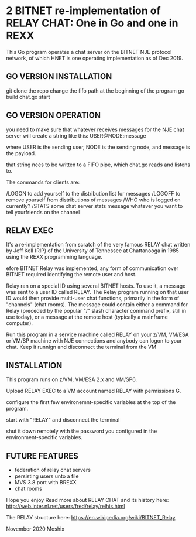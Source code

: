 # 2 BITNET re-implementation of RELAY CHAT: One in Go and one in REXX  

This Go program operates a chat server on the BITNET NJE protocol network, of which HNET is one operating implementation as of Dec 2019. 

GO VERSION INSTALLATION
-----------------------

git clone the repo
change the fifo path at the beginning of the program
go build chat.go
start

GO VERSION OPERATION
--------------------

you need to make sure that whatever receives messages for the NJE chat server will create a string like this:
USER@NODE:message

where USER is the sending user, NODE is the sending node, and message is the payload. 

that string nees to be written to a FIFO pipe, which chat.go reads and listens to. 

The commands for clients are:

/LOGON to add yourself to the distribution list for messages
/LOGOFF to remove yourself from distributions of messages
/WHO    who is logged on currently?
/STATS   some chat server stats
message  whatever you want to tell yourfriends on the channel





RELAY EXEC 
----------

It's a re-implementation from scratch of the very famous RELAY chat written by  Jeff Kell (RIP) 
of the University of Tennessee at Chattanooga in 1985 using the REXX programming language.

efore BITNET Relay was implemented, any form of communication over BITNET required identifying the remote user and host.

Relay ran on a special ID using several BITNET hosts. To use it, a message was sent to a user ID called RELAY. 
The Relay program running on that user ID would then provide multi-user chat functions, primarily in the form 
of "channels" (chat rooms). The message could contain either a command for Relay (preceded by the 
popular "/" slash character command prefix, still in use today), or a 
message at the remote host (typically a mainframe computer).

Run this program in a service machine called RELAY on your z/VM, VM/ESA or VM/SP machine with NJE connections and anybody can
logon to your chat. Keep it runnign and disconnect the terminal from the VM

INSTALLATION
------------

This program runs on z/VM, VM/ESA 2.x and VM/SP6. 

Upload RELAY EXEC to a VM account named RELAY with permissions G. 

configure the first few environemnt-specific variables at the top of the program. 

start with "RELAY" and disconnect the terminal

shut it down remotely with the password you configured in the environment-specific variables. 



FUTURE FEATURES
---------------

- federation of relay chat servers
- persisting users unto a file
- MVS 3.8 port with BREXX
- chat rooms

Hope you enjoy
Read more about RELAY CHAT and its history here: http://web.inter.nl.net/users/fred/relay/relhis.html

The RELAY structure here: https://en.wikipedia.org/wiki/BITNET_Relay


November 2020
Moshix

